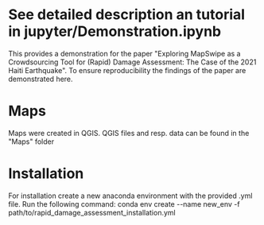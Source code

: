 # See detailed description an tutorial in jupyter/Demonstration.ipynb
This provides a demonstration for the paper "Exploring MapSwipe as a Crowdsourcing Tool for (Rapid) Damage Assessment: The Case of the 2021 Haiti Earthquake". To ensure reproducibility the findings of the paper are demonstrated here.

# Maps
Maps were created in QGIS. QGIS files and resp. data can be found in the "Maps" folder

# Installation
For installation create a new anaconda environment with the provided .yml file.
Run the following command:
    conda env create --name new_env -f path/to/rapid_damage_assessment_installation.yml